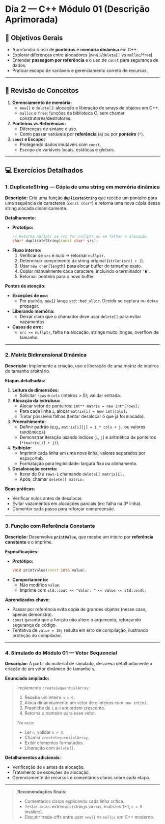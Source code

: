 # Dia 2 — C++ Módulo 01 (Descrição Aprimorada)

## 🌟 Objetivos Gerais

- Aprofundar o uso de **ponteiros** e **memória dinâmica** em C++.
- Explorar diferenças entre alocadores (`new[]`/`delete[]` vs `malloc`/`free`).
- Entender **passagem por referência** e o uso de `const` para segurança de dados.
- Praticar escopo de variáveis e gerenciamento correto de recursos.

---

## 📜 Revisão de Conceitos

1. **Gerenciamento de memória:**
   - `new[]` e `delete[]`: alocação e liberação de arrays de objetos em C++.
   - `malloc` e `free`: funções da biblioteca C, sem chamar construtores/destrutores.
2. **Ponteiros vs Referências:**
   - Diferenças de sintaxe e uso.
   - Como passar variáveis por **referência** (`&`) ou por **ponteiro** (`*`).
3. **`const` e Escopo:**
   - Protegendo dados imutáveis com `const`.
   - Escopo de variáveis locais, estáticas e globais.

---

## 💻 Exercícios Detalhados

### 1. DuplicateString — Cópia de uma string em memória dinâmica

**Descrição:**
Crie uma função **`duplicateString`** que recebe um ponteiro para uma sequência de caracteres (`const char*`) e retorna uma nova cópia dessa string alocada dinamicamente.

**Detalhamento:**

- **Prototipo:**
  ```cpp
  // Retorna nullptr se src for nullptr ou se falhar a alocação.
  char* duplicateString(const char* src);
  ```
- **Fluxo interno:**
  1. Verificar se `src` é nulo → retornar `nullptr`.
  2. Determinar comprimento da string original (`strlen(src) + 1`).
  3. Usar `new char[length]` para alocar buffer do tamanho exato.
  4. Copiar manualmente cada caractere, incluindo o terminador `'�'`.
  5. Retornar ponteiro para o novo buffer.

**Pontos de atenção:**

- **Exceções de `new`:**
  - Por padrão, `new[]` lança `std::bad_alloc`. Decidir se captura ou deixa propagar.
- **Liberando memória:**
  - Deixar claro que o chamador deve usar `delete[]` para evitar vazamentos.
- **Casos de erro:**
  - `src == nullptr`, falha na alocação, strings muito longas, overflow de tamanho.

---

### 2. Matriz Bidimensional Dinâmica

**Descrição:**
Implemente a criação, uso e liberação de uma matriz de inteiros de tamanho arbitrário.

**Etapas detalhadas:**

1. **Leitura de dimensões:**
   - Solicitar `rows` e `cols` (inteiros > 0); validar entrada.
2. **Alocação da estrutura:**
   - Alocar vetor de ponteiros: `int** matrix = new int*[rows];`
   - Para cada linha `i`, alocar `matrix[i] = new int[cols];`
   - Tratar possíveis falhas (tentar desalocar o que já foi alocado).
3. **Preenchimento:**
   - Definir padrão (e.g., `matrix[i][j] = i * cols + j;` ou valores randômicos).
   - Demonstrar iteração usando índices (`i`, `j`) e aritmética de ponteiros (`*(matrix[i] + j)`).
4. **Exibição:**
   - Imprimir cada linha em uma nova linha, valores separados por espaço/tab.
   - Formatação para legibilidade: largura fixa ou alinhamento.
5. **Desalocação correta:**
   - Iterar de 0 a `rows-1` chamando `delete[] matrix[i];`
   - Após, chamar `delete[] matrix;`

**Boas práticas:**

- Verificar nulos antes de desalocar.
- Evitar vazamentos em alocações parciais (ex: falha na 3ª linha).
- Comentar cada passo para reforçar compreensão.

---

### 3. Função com Referência Constante

**Descrição:**
Desenvolva **`printValue`**, que recebe um inteiro por **referência constante** e o imprime.

**Especificações:**

- **Protótipo:**
  ```cpp
  void printValue(const int& value);
  ```
- **Comportamento:**
  - Não modifica `value`.
  - Imprime com `std::cout << "Valor: " << value << std::endl;`

**Aprendizados chave:**

- Passar por referência evita cópia de grandes objetos (nesse caso, apenas demonstra).
- `const` garante que a função não altere o argumento, reforçando segurança de código.
- Tentativa de `value = 10;` resulta em erro de compilação, ilustrando proteção do compilador.

---

### 4. Simulado do Módulo 01 — Vetor Sequencial

**Descrição:**
A partir do material de simulado, descreva detalhadamente a criação de um vetor dinâmico de tamanho `n`.

**Enunciado ampliado:**

> Implemente `createSequentialArray`:
>
> 1. Recebe um inteiro `n > 0`.
> 2. Aloca dinamicamente um vetor de `n` inteiros com `new int[n]`.
> 3. Preenche de `1` a `n` em ordem crescente.
> 4. Retorna o ponteiro para esse vetor.
>
> No `main`:
>
> - Ler `n`, validar `n > 0`.
> - Chamar `createSequentialArray`.
> - Exibir elementos formatados.
> - Liberação com `delete[]`.

**Detalhamentos adicionais:**

- Verificação de `n` antes da alocação.
- Tratamento de exceções de alocação.
- Gerenciamento de recursos e comentários claros sobre cada etapa.

---

> **Recomendações finais:**
>
> - Comentários claros explicando cada linha crítica.
> - Testar casos extremos (strings vazias, matrizes 1×1, `n = 0` inválido).
> - Discutir trade-offs entre usar `new[]` vs `malloc` em C++ moderno.
>
